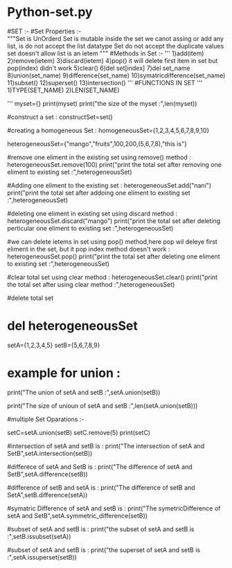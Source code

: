 # Python-set.py
#SET :- 
 #Set Properties :-  
 """Set is UnOrderd 
    Set is mutable 
    inside the set we canot assing or add any list, is do not accept the list datatype 
    Set do not accept the duplicate values 
    set doesn't allow list is an ietem 
 """ 
 #Methods in Set :- 
 ''' 
    1)add(item) 
    2)remove(ietem) 
    3)discard(ietem) 
    4)pop() it will delete first item in set but pop(index) didn't work 
    5)clear() 
    6)del set[index] 
    7)del set_name 
    8)union(set_name) 
    9)difference(set_name) 
    10)symatricdifference(set_name) 
    11)subset() 
    12)superset() 
    13)intersection() 
 ''' 
 #FUNCTIONS IN SET 
 ''' 
    1)TYPE(SET_NAME) 
    2)LEN(SET_NAME) 
  
 ''' 
 myset={} 
 print(myset) 
 print("the size of the myset :",len(myset)) 
  
 #construct a set : 
 constructSet=set() 
  
 #creating a homogeneous Set : 
 homogeneousSet={1,2,3,4,5,6,7,8,9,10} 
  
 heterogeneousSet={"mango","fruits",100,200,(5,6,7,8),"this is"} 
  
 #remove one eliment in the existing set using remove() method : 
 heterogeneousSet.remove(100) 
 print("print the total set after removing one eliment to existing set :",heterogeneousSet) 
  
  
 #Adding one eliment to the existing set : 
 heterogeneousSet.add("nani") 
 print("print the total set after addoing one eliment to existing set :",heterogeneousSet) 
  
 #deleting one eliment in existing set using discard method : 
 heterogeneousSet.discard("mango") 
 print("print the total set after deleting perticular one eliment to existing set :",heterogeneousSet) 
  
 #we can delete ietems in set using pop() method,here pop wil deleye first eliment in the set, but it pop index method doesn't work : 
 heterogeneousSet.pop() 
 print("print the total set after deleting one eliment to existing set :",heterogeneousSet) 
  
 #clear total set using clear method : 
 heterogeneousSet.clear() 
 print("print the total set after using clear method :",heterogeneousSet) 
  
 #delete total set 
 # del heterogeneousSet 
  
 setA={1,2,3,4,5} 
 setB={5,6,7,8,9} 
  
 # example for union : 
 print("The union of setA and setB :",setA.union(setB)) 
  
 print("The size of unioun of setA and setB :",len(setA.union(setB))) 
  
  
  
  
 #multiple Set Oparations :- 
  
 setC=setA.union(setB) 
 setC.remove(5) 
 print(setC) 
  
 #intersection of setA and setB is : 
 print("The intersection of setA and SetB",setA.intersection(setB)) 
  
 #differece of setA and SetB is : 
 print("The difference of setA and SetB",setA.difference(setB)) 
  
 #difference of setB and setA is : 
 print("The difference of setB and SetA",setB.difference(setA)) 
  
 #symatric Difference of setA and setB is : 
 print("The symetricDifference of setA and SetB",setA.symmetric_difference(setB)) 
  
 #subset of setA and setB is : 
 print("the subset of setA and setB is :",setB.issubset(setA)) 
  
 #subset of setA and setB is : 
 print("the superset of setA and setB is :",setA.issuperset(setB)) 
  
 #